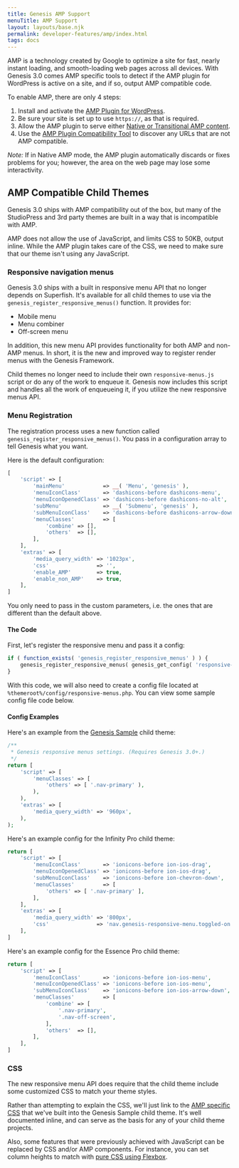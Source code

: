 ```yaml
---
title: Genesis AMP Support
menuTitle: AMP Support
layout: layouts/base.njk
permalink: developer-features/amp/index.html
tags: docs
---
```


AMP is a technology created by Google to optimize a site for fast, nearly instant loading, and smooth-loading web pages across all devices. With Genesis 3.0 comes AMP specific tools to detect if the AMP plugin for WordPress is active on a site, and if so, output AMP compatible code.

To enable AMP, there are only 4 steps:

1. Install and activate the [AMP Plugin for WordPress](https://wordpress.org/plugins/amp/).
2. Be sure your site is set up to use `https://`, as that is required.
3. Allow the AMP plugin to serve either [Native or Transitional AMP content](https://amp-wp.org/documentation/how-the-plugin-works/amp-plugin-serving-strategies/).
4. Use the [AMP Plugin Compatibility Tool](https://amp-wp.org/documentation/developing-wordpress-amp-sites/how-to-develop-with-the-amp-plugin/) to discover any URLs that are not AMP compatible.

*Note:* If in Native AMP mode, the AMP plugin automatically discards or fixes problems for you; however, the area on the web page may lose some interactivity.

## AMP Compatible Child Themes

Genesis 3.0 ships with AMP compatibility out of the box, but many of the StudioPress and 3rd party themes are built in a way that is incompatible with AMP.

AMP does not allow the use of JavaScript, and limits CSS to 50KB, output inline. While the AMP plugin takes care of the CSS, we need to make sure that our theme isn't using any JavaScript.

### Responsive navigation menus

Genesis 3.0 ships with a built in responsive menu API that no longer depends on Superfish. It's available for all child themes to use via the `genesis_register_responsive_menus()` function. It provides for:

* Mobile menu
* Menu combiner
* Off-screen menu

In addition, this new menu API provides functionality for both AMP and non-AMP menus. In short, it is the new and improved way to register render menus with the Genesis Framework.

Child themes no longer need to include their own `responsive-menus.js` script or do any of the work to enqueue it. Genesis now includes this script and handles all the work of enqueueing it, if you utilize the new responsive menus API.

### Menu Registration

The registration process uses a new function called `genesis_register_responsive_menus()`.  You pass in a configuration array to tell Genesis what you want.

Here is the default configuration:

```php
[
	'script' => [
		'mainMenu'            => __( 'Menu', 'genesis' ),
		'menuIconClass'       => 'dashicons-before dashicons-menu',
		'menuIconOpenedClass' => 'dashicons-before dashicons-no-alt',
		'subMenu'             => __( 'Submenu', 'genesis' ),
		'subMenuIconClass'    => 'dashicons-before dashicons-arrow-down-alt2',
		'menuClasses'         => [
			'combine' => [],
			'others'  => [],
		],
	],
	'extras' => [
		'media_query_width' => '1023px',
		'css'               => '',
		'enable_AMP'        => true,
		'enable_non_AMP'    => true,
	],
]

```

You only need to pass in the custom parameters, i.e. the ones that are different than the default above.

#### The Code

First, let's register the responsive menu and pass it a config:

```php
if ( function_exists( 'genesis_register_responsive_menus' ) ) {
	genesis_register_responsive_menus( genesis_get_config( 'responsive-menus' ) );
}
```

With this code, we will also need to create a config file located at `%themeroot%/config/responsive-menus.php`. You can view some sample config file code below.

#### Config Examples

Here's an example from the [Genesis Sample](https://github.com/studiopress/genesis-sample/blob/develop/config/responsive-menus.php) child theme:

```php
/**
 * Genesis responsive menus settings. (Requires Genesis 3.0+.)
 */
return [
	'script' => [
		'menuClasses' => [
			'others' => [ '.nav-primary' ),
		),
	),
	'extras' => [
		'media_query_width' => '960px',
	),
);
```

Here's an example config for the Infinity Pro child theme:

```php
return [
	'script' => [
		'menuIconClass'       => 'ionicons-before ion-ios-drag',
		'menuIconOpenedClass' => 'ionicons-before ion-ios-drag',
		'subMenuIconClass'    => 'ionicons-before ion-chevron-down',
		'menuClasses'         => [
			'others' => [ '.nav-primary' ],
		],
	],
	'extras' => [
		'media_query_width' => '800px',
		'css'               => 'nav.genesis-responsive-menu.toggled-on { display: block; }',
	],
]
```

Here's an example config for the Essence Pro child theme:

```php
return [
	'script' => [
		'menuIconClass'       => 'ionicons-before ion-ios-menu',
		'menuIconOpenedClass' => 'ionicons-before ion-ios-menu',
		'subMenuIconClass'    => 'ionicons-before ion-ios-arrow-down',
		'menuClasses'         => [
			'combine' => [
				'.nav-primary',
				'.nav-off-screen',
			],
			'others'  => [],
		],
	],
]
```

### CSS

The new responsive menu API does require that the child theme include some customized CSS to match your theme styles.

Rather than attempting to explain the CSS, we'll just link to the [AMP specific CSS](https://github.com/studiopress/genesis-sample/blob/develop/lib/amp/amp.css) that we've built into the Genesis Sample child theme. It's well documented inline, and can serve as the basis for any of your child theme projects.

Also, some features that were previously achieved with JavaScript can be replaced by CSS and/or AMP components. For instance, you can set column heights to match with [pure CSS using Flexbox](https://css-tricks.com/fluid-width-equal-height-columns/).
